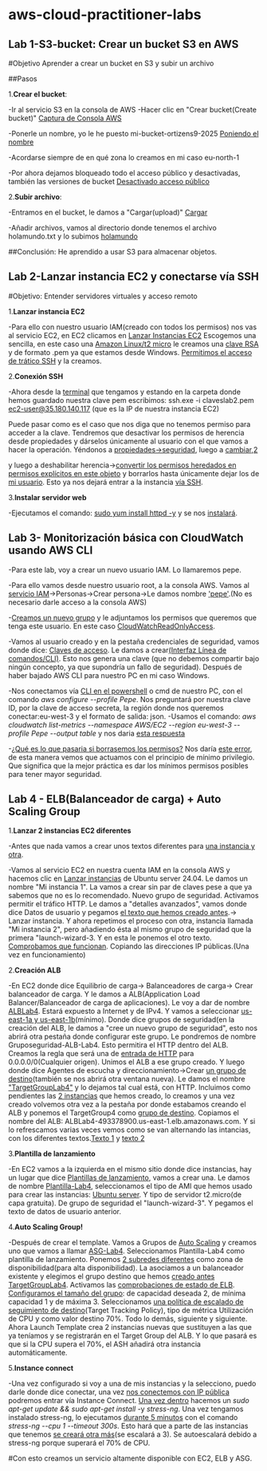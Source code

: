 # aws-cloud-practitioner-labs
## Lab 1-S3-bucket: Crear un bucket S3 en AWS

#Objetivo
Aprender a crear un bucket en S3 y subir un archivo

##Pasos

1.**Crear el bucket**:

 -Ir al servicio S3 en la consola de AWS
 -Hacer clic en "Crear bucket(Create bucket)" [Captura de Consola AWS](/AWS-labs/lab-1-s3-bucket/capturas/2.png)
 
 -Ponerle un nombre, yo le he puesto mi-bucket-ortizens9-2025 [Poniendo el nombre](/AWS-labs/lab-1-s3-bucket/capturas/1.png)
 
 -Acordarse siempre de en qué zona lo creamos en mi caso eu-north-1
 
 -Por ahora dejamos bloqueado todo el acceso público y desactivadas, también las versiones de bucket
 [Desactivado acceso público](/AWS-labs/lab-1-s3-bucket/capturas/3.png)
  
2.**Subir archivo**:

 -Entramos en el bucket, le damos a "Cargar(upload)"  [Cargar](/AWS-labs/lab-1-s3-bucket/capturas/5.png)
 
 -Añadir archivos, vamos al directorio donde tenemos el archivo holamundo.txt y lo subimos [holamundo](/AWS-labs/lab-1-s3-bucket/capturas/6.png)

##Conclusión:
He aprendido a usar S3 para almacenar objetos.

## Lab 2-Lanzar instancia EC2 y conectarse vía SSH
#Objetivo: Entender servidores virtuales y acceso remoto

1.**Lanzar instancia EC2**

-Para ello con nuestro usuario IAM(creado con todos los permisos) nos vas al servicio EC2, en EC2 clicamos en [Lanzar Instancias EC2](AWS-labs/lab-2-ecd-ssh/1.png)
Escogemos una sencilla, en este caso una [Amazon Linux/t2 micro](AWS-labs/lab-2-ecd-ssh/2.png) le creamos una [clave RSA](AWS-labs/lab-2-ecd-ssh/3.png) y de formato .pem ya que estamos desde Windows.
[Permitimos el acceso de trático SSH](AWS-labs/lab-2-ecd-ssh/4.png) y la creamos.

2.**Conexión SSH**

-Ahora desde la [terminal](AWS-labs/lab-2-ecd-ssh/6.png) que tengamos y estando en la carpeta donde hemos guardado nuestra clave pem escribimos: ssh.exe -i claveslab2.pem ec2-user@35.180.140.117 (que es la IP de nuestra instancia EC2)

Puede pasar como es el caso que nos diga que no tenemos permiso para acceder a la clave. Tendremos que desactivar los permisos de herencia desde propiedades y dárselos únicamente al usuario con el que vamos a hacer la operación. Yéndonos a [propiedades->seguridad](AWS-labs/lab-2-ecd-ssh/7.png), luego a [cambiar](AWS-labs/lab-2-ecd-ssh/8.png),[2](AWS-labs/lab-2-ecd-ssh/9.png)

y luego a deshabilitar herencia->[convertir los permisos heredados en permisos explícitos en este objeto](AWS-labs/lab-2-ecd-ssh/10.png) y borrarlos hasta únicamente dejar los de [mi usuario](AWS-labs/lab-2-ecd-ssh/11.png). Esto ya nos dejará entrar a la instancia [vía SSH](AWS-labs/lab-2-ecd-ssh/13.png).

3.**Instalar servidor web**

-Ejecutamos el comando: [sudo yum install httpd -y](AWS-labs/lab-2-ecd-ssh/15.png) y se nos [instalará](AWS-labs/lab-2-ecd-ssh/16.png).

## Lab 3- Monitorización básica con CloudWatch usando AWS CLI

-Para este lab, voy a crear un nuevo usuario IAM. Lo llamaremos pepe.

-Para ello vamos desde nuestro usuario root, a la consola AWS.
Vamos al [servicio IAM](AWS-labs/lab-3-iamclicloudwatch/1.png)->Personas->Crear persona->Le damos nombre ['pepe'](AWS-labs/lab-3-iamclicloudwatch/2.png).(No es necesario darle acceso a la consola AWS)

-[Creamos un nuevo grupo](AWS-labs/lab-3-iamclicloudwatch/3.png) y le adjuntamos los permisos que queremos que tenga este usuario. En este caso [CloudWatchReadOnlyAccess](AWS-labs/lab-3-iamclicloudwatch/4.png).

-Vamos al usuario creado y en la pestaña credenciales de seguridad, vamos donde dice: [Claves de acceso](AWS-labs/lab-3-iamclicloudwatch/5.png). Le damos a crear[(Interfaz Línea de comandos/CLI)](AWS-labs/lab-3-iamclicloudwatch/6.png).
Esto nos genera una clave (que no debemos compartir bajo ningún concepto, ya que supondría un fallo de seguridad).
Después de haber bajado AWS CLI para nuestro PC en mi caso Windows.

-Nos conectamos vía [CLI en el powershell](AWS-labs/lab-3-iamclicloudwatch/7.png) o cmd de nuestro PC, con el comando _aws configure --profile Pepe_. Nos preguntará por nuestra clave ID, por la clave de acceso secreta, la región donde nos queremos conectar:eu-west-3 y el formato de salida: json.
-Usamos el comando: _aws cloudwatch list-metrics --namespace AWS/EC2 --region eu-west-3 --profile Pepe --output table_ y nos daria [esta respuesta](AWS-labs/lab-3-iamclicloudwatch/8.png)

-[¿Qué es lo que pasaria si borrasemos los permisos?](AWS-labs/lab-3-iamclicloudwatch/9.png) Nos daría [este error](AWS-labs/lab-3-iamclicloudwatch/10.png), de esta manera vemos que actuamos con el principio de mínimo privilegio. Que significa que la mejor práctica es dar los mínimos permisos posibles para tener mayor seguridad.

## Lab 4 - ELB(Balanceador de carga) + Auto Scaling Group

1.**Lanzar 2 instancias EC2 diferentes**

-Antes que nada vamos a crear unos textos diferentes para [una instancia y otra](AWS-labs/lab-4-ELB+ASG/31.png).
  
-Vamos al servicio EC2 en nuestra cuenta IAM en la consola AWS y hacemos clic en [Lanzar instancias](AWS-labs/lab-4-ELB+ASG/1.png) de Ubuntu server 24.04. Le damos un nombre "Mi instancia 1".
 La vamos a crear sin par de claves pese a que ya sabemos que no es lo recomendado.
Nuevo grupo de seguridad. Activamos permitir el tráfico HTTP. Le damos a "detalles avanzados", vamos donde dice Datos de usuario y pegamos [el texto que hemos creado antes](AWS-labs/lab-4-ELB+ASG/2.png).-> Lanzar instancia.
 Y ahora repetimos el proceso con otra, instancia llamada "Mi instancia 2", pero añadiendo ésta al mismo grupo de seguridad que la primera "launch-wizard-3.
 Y en esta le ponemos el otro texto.
[Comprobamos que funcionan](AWS-labs/lab-4-ELB+ASG/3.png). Copiando las direcciones IP públicas.(Una vez en funcionamiento)

2.**Creación ALB**

-En EC2 donde dice Equilibrio de carga-> Balanceadores de carga-> Crear balanceador de carga. Y le damos a ALB(Application Load Balancer/Balanceador de carga de aplicaciones). Le voy a dar de nombre [ALBLab4](AWS-labs/lab-4-ELB+ASG/4.png). Estará expuesto a Internet y de IPv4. Y vamos a seleccionar [us-east-1a y us-east-1b](AWS-labs/lab-4-ELB+ASG/30.png)(mínimo).
Donde dice grupos de seguridad(en la creación del ALB, le damos a "cree un nuevo grupo de seguridad", esto nos abrirá otra pestaña donde configurar este grupo. Le pondremos de nombre Gruposeguridad-ALB-Lab4. Esto permitira el HTTP dentro del ALB. Creamos la regla que será una de [entrada de HTTP](AWS-labs/lab-4-ELB+ASG/5.png) para 0.0.0.0/0(Cualquier origen). Unimos el ALB a ese grupo creado. Y luego donde dice Agentes de escucha y direccionamiento->Crear [un grupo de destino](AWS-labs/lab-4-ELB+ASG/9.png)(también se nos abrirá otra ventana nueva). Le damos el nombre ["TargetGroupLab4"](AWS-labs/lab-4-ELB+ASG/10.png) y lo dejamos tal cual está, con HTTP.
Incluimos como pendientes las [2 instancias](AWS-labs/lab-4-ELB+ASG/11.png) que hemos creado, lo creamos y una vez creado volvemos otra vez a la pestaña por donde estabamos creando el ALB y ponemos el TargetGroup4 como [grupo de destino](AWS-labs/lab-4-ELB+ASG/6.png). Copiamos el nombre del ALB: ALBLab4-493378900.us-east-1.elb.amazonaws.com. Y si lo refrescamos varias veces vemos como se van alternando las intancias, con los diferentes textos.[Texto 1](AWS-labs/lab-4-ELB+ASG/13.png) y [texto 2](AWS-labs/lab-4-ELB+ASG/14.png)

3.**Plantilla de lanzamiento**

-En EC2 vamos a la izquierda en el mismo sitio donde dice instancias, hay un lugar que dice [Plantillas de lanzamiento](AWS-labs/lab-4-ELB+ASG/15.png), vamos a crear una. Le damos de nombre [Plantilla-Lab4](AWS-labs/lab-4-ELB+ASG/16.png), seleccionamos el tipo de AMI que hemos usado para crear las instancias: [Ubuntu server](AWS-labs/lab-4-ELB+ASG/17.png). Y tipo de servidor t2.micro(de capa gratuita). De grupo de seguridad el "launch-wizard-3". Y pegamos el texto de datos de usuario anterior.

4.**Auto Scaling Group!**

-Después de crear el template. Vamos a Grupos de [Auto Scaling](AWS-labs/lab-4-ELB+ASG/18.png) y creamos uno que vamos a llamar [ASG-Lab4](AWS-labs/lab-4-ELB+ASG/19.png). Seleccionamos Plantilla-Lab4 como plantilla de lanzamiento. Ponemos [2 subredes diferentes](AWS-labs/lab-4-ELB+ASG/20.png) como zona de disponibilidad(para alta disponibilidad). La asociamos a un balanceador existente y elegimos el grupo destino que hemos [creado antes TargetGroupLab4](AWS-labs/lab-4-ELB+ASG/21.png). Activamos las [comprobaciones de estado de ELB](AWS-labs/lab-4-ELB+ASG/22.png). [Configuramos el tamaño del grupo](AWS-labs/lab-4-ELB+ASG/23.png): de capacidad deseada 2, de mínima capacidad 1 y de máxima 3. Seleccionamos [una política de escalado de seguimiento de destino](AWS-labs/lab-4-ELB+ASG/24.png)(Target Tracking Policy), tipo de métrica  Utilización de CPU y como valor destino 70%. Todo lo demás, siguiente y siguiente.
Ahora Launch Template crea 2 instancias nuevas que sustituyen a las que ya teníamos y se registrarán en el Target Group del ALB. Y lo que pasará es que si la CPU supera el 70%, el ASH añadirá otra instancia automáticamente.

5.**Instance connect**

-Una vez configurado si voy a una de mis instancias y la selecciono, puedo darle donde dice conectar, una vez [nos conectemos con IP pública](AWS-labs/lab-4-ELB+ASG/25.png) podremos entrar vía Instance Connect. [Una vez dentro](AWS-labs/lab-4-ELB+ASG/26.png) hacemos un _sudo apt-get update && sudo apt-get install_ -y _stress-ng_. Una vez tengamos instalado stress-ng, lo ejecutamos [durante 5 minutos](AWS-labs/lab-4-ELB+ASG/28.png) con el comando _stress-ng --cpu 1 --timeout 300s_. Esto hará que a parte de las instancias que tenemos [se creará otra más](AWS-labs/lab-4-ELB+ASG/29.png)(se escalará a 3). Se autoescalará debido a stress-ng porque superará el 70% de CPU.

#Con esto creamos un servicio altamente disponible con EC2, ELB y ASG.
